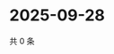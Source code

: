 # 2025-09-28

共 0 条

<!-- BEGIN ZHIHUQUESTIONS -->
<!-- 最后更新时间 Sun Sep 28 2025 12:13:18 GMT+0800 (China Standard Time) -->

<!-- END ZHIHUQUESTIONS -->
